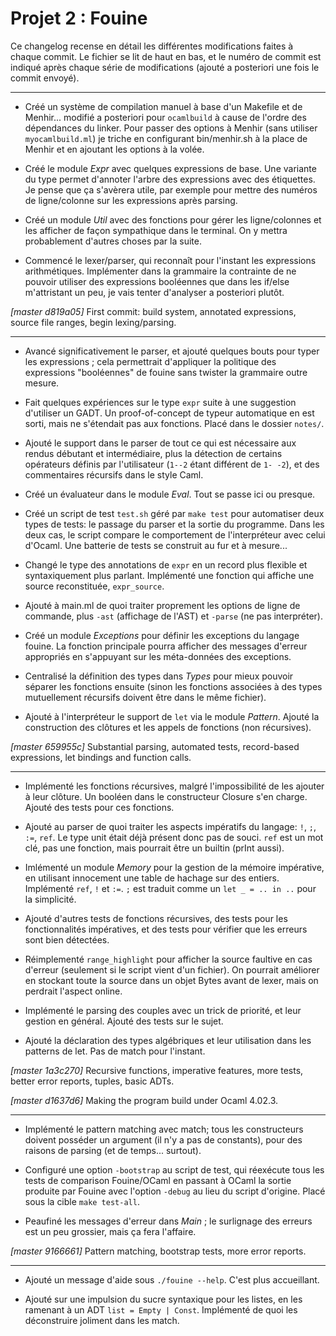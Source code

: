 # Projet 2 : Fouine

Ce changelog recense en détail les différentes modifications faites à chaque
commit. Le fichier se lit de haut en bas, et le numéro de commit est indiqué
après chaque série de modifications (ajouté a posteriori une fois le commit
envoyé).

---

* Créé un système de compilation manuel à base d'un Makefile et de Menhir...
  modifié a posteriori pour `ocamlbuild` à cause de l'ordre des dépendances du
  linker. Pour passer des options à Menhir (sans utiliser `myocamlbuild.ml`)
  je triche en configurant bin/menhir.sh à la place de Menhir et en ajoutant
  les options à la volée.

* Créé le module *Expr* avec quelques expressions de base. Une variante du type
  permet d'annoter l'arbre des expressions avec des étiquettes. Je pense que ça
  s'avèrera utile, par exemple pour mettre des numéros de ligne/colonne sur les
  expressions après parsing.

* Créé un module *Util* avec des fonctions pour gérer les ligne/colonnes et les
  afficher de façon sympathique dans le terminal. On y mettra probablement
  d'autres choses par la suite.

* Commencé le lexer/parser, qui reconnaît pour l'instant les expressions
  arithmétiques. Implémenter dans la grammaire la contrainte de ne pouvoir
  utiliser des expressions booléennes que dans les if/else m'attristant un peu,
  je vais tenter d'analyser a posteriori plutôt.

*[master d819a05]*
	First commit: build system, annotated expressions, source file ranges,
	begin lexing/parsing.

---

* Avancé significativement le parser, et ajouté quelques bouts pour typer les
  expressions ; cela permettrait d'appliquer la politique des expressions
  "booléennes" de fouine sans twister la grammaire outre mesure.

* Fait quelques expériences sur le type `expr` suite à une suggestion
  d'utiliser un GADT. Un proof-of-concept de typeur automatique en est sorti,
  mais ne s'étendait pas aux fonctions. Placé dans le dossier `notes/`.

* Ajouté le support dans le parser de tout ce qui est nécessaire aux rendus
  débutant et intermédiaire, plus la détection de certains opérateurs définis
  par l'utilisateur (`1--2` étant différent de `1- -2`), et des commentaires
  récursifs dans le style Caml.

* Créé un évaluateur dans le module *Eval*. Tout se passe ici ou presque.

* Créé un script de test `test.sh` géré par `make test` pour automatiser deux
  types de tests: le passage du parser et la sortie du programme. Dans les deux
  cas, le script compare le comportement de l'interpréteur avec celui d'Ocaml.
  Une batterie de tests se construit au fur et à mesure...

* Changé le type des annotations de `expr` en un record plus flexible et
  syntaxiquement plus parlant. Implémenté une fonction qui affiche une source
  reconstituée, `expr_source`.

* Ajouté à main.ml de quoi traiter proprement les options de ligne de commande,
  plus `-ast` (affichage de l'AST) et `-parse` (ne pas interpréter).

* Créé un module *Exceptions* pour définir les exceptions du langage fouine.
  La fonction principale pourra afficher des messages d'erreur appropriés en
  s'appuyant sur les méta-données des exceptions.

* Centralisé la définition des types dans *Types* pour mieux pouvoir séparer
  les fonctions ensuite (sinon les fonctions associées à des types mutuellement
  récursifs doivent être dans le même fichier).

* Ajouté à l'interpréteur le support de `let` via le module *Pattern*. Ajouté
  la construction des clôtures et les appels de fonctions (non récursives).

*[master 659955c]*
	Substantial parsing, automated tests, record-based expressions, let
	bindings and function calls.

---

* Implémenté les fonctions récursives, malgré l'impossibilité de les ajouter à
  leur clôture. Un booléen dans le constructeur Closure s'en charge. Ajouté des
  tests pour ces fonctions.

* Ajouté au parser de quoi traiter les aspects impératifs du langage: `!`, `;`,
  `:=`, `ref`. Le type unit était déjà présent donc pas de souci. `ref` est un
  mot clé, pas une fonction, mais pourrait être un builtin (prInt aussi).

* Imlémenté un module *Memory* pour la gestion de la mémoire impérative, en
  utilisant innocement une table de hachage sur des entiers. Implémenté `ref`,
  `!` et `:=`. `;` est traduit comme un `let _ = .. in ..` pour la simplicité.

* Ajouté d'autres tests de fonctions récursives, des tests pour les
  fonctionnalités impératives, et des tests pour vérifier que les erreurs sont
  bien détectées.

* Réimplementé `range_highlight` pour afficher la source faultive en cas
  d'erreur (seulement si le script vient d'un fichier). On pourrait améliorer
  en stockant toute la source dans un objet Bytes avant de lexer, mais on
  perdrait l'aspect online.

* Implémenté le parsing des couples avec un trick de priorité, et leur gestion
  en général. Ajouté des tests sur le sujet.

* Ajouté la déclaration des types algébriques et leur utilisation dans les
  patterns de let. Pas de match pour l'instant.

*[master 1a3c270]*
	Recursive functions, imperative features, more tests, better error
	reports, tuples, basic ADTs.

*[master d1637d6]*
	Making the program build under Ocaml 4.02.3.

---

* Implémenté le pattern matching avec match; tous les constructeurs doivent
  posséder un argument (il n'y a pas de constants), pour des raisons de parsing
  (et de temps... surtout).

* Configuré une option `-bootstrap` au script de test, qui réexécute tous les
  tests de comparison Fouine/OCaml en passant à OCaml la sortie produite par
  Fouine avec l'option `-debug` au lieu du script d'origine. Placé sous la
  cible `make test-all`.

* Peaufiné les messages d'erreur dans *Main* ; le surlignage des erreurs est un
  peu grossier, mais ça fera l'affaire.

*[master 9166661]*
	Pattern matching, bootstrap tests, more error reports.

---

* Ajouté un message d'aide sous `./fouine --help`. C'est plus accueillant.

* Ajouté sur une impulsion du sucre syntaxique pour les listes, en les ramenant
  à un ADT `list = Empty | Const`. Implémenté de quoi les déconstruire joliment
  dans les match.

